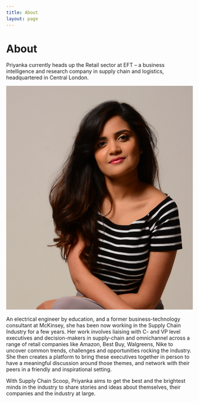 ```yaml
---
title: About
layout: page
---
```

# About

Priyanka currently heads up the Retail sector at EFT – a business intelligence and research company in supply chain and logistics, headquartered in Central London. 

![priyanka.jpg](/assets/images/priyanka.jpg)

An electrical engineer by education, and a former business-technology consultant at McKinsey, she has been now working in the Supply Chain Industry for a few years. 
Her work involves liaising with C- and VP level executives and decision-makers in supply-chain and omnichannel across a range of retail companies like Amazon, Best Buy, Walgreens, Nike to uncover common trends, challenges and opportunities rocking the industry. She then creates a platform to bring these executives together in person to have a meaningful discussion around those themes, and network with their peers in a friendly and inspirational setting.

With Supply Chain Scoop, Priyanka aims to get the best and the brightest minds in the industry to share stories and ideas about themselves, their companies and the industry at large. 

